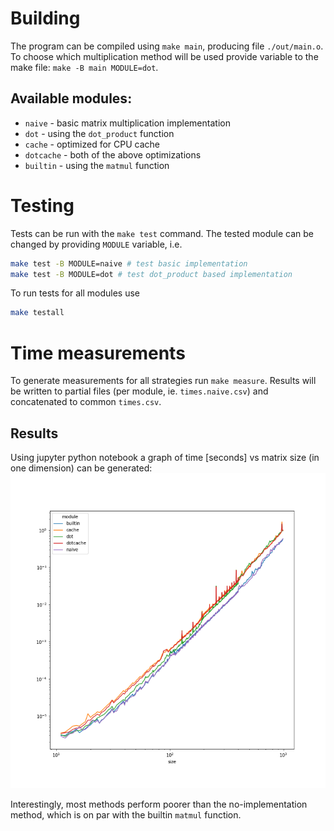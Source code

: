 # Building
The program can be compiled using `make main`, producing file `./out/main.o`.  
To choose which multiplication method will be used provide variable to the make file: `make -B main MODULE=dot`. 
## Available modules:
* `naive` - basic matrix multiplication implementation
* `dot` - using the `dot_product` function
* `cache` - optimized for CPU cache
* `dotcache` - both of the above optimizations
* `builtin` - using the `matmul` function

# Testing

Tests can be run with the `make test` command. The tested module can be changed by providing `MODULE` variable, i.e.
```bash
make test -B MODULE=naive # test basic implementation
make test -B MODULE=dot # test dot_product based implementation
```

To run tests for all modules use
```bash
make testall
```

# Time measurements
To generate measurements for all strategies run `make measure`. Results will be written to partial files (per module, ie. `times.naive.csv`) and concatenated to common `times.csv`.

## Results

Using jupyter python notebook a graph of time [seconds] vs matrix size (in one
dimension) can be generated:  
![time](./times2.png)

Interestingly, most methods perform poorer than the no-implementation method,
which is on par with the builtin `matmul` function.

